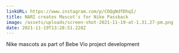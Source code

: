 ```yaml
---
linkURL: https://www.instagram.com/p/COQgNdfDhqI/
title: NARI creates Mascot's for Nike Passback
image: /assets/uploads/screen-shot-2021-11-19-at-1.31.27-pm.png
date: 2021-11-19T13:28:51.228Z
---
```

Nike mascots as part of Bebe Vio project development